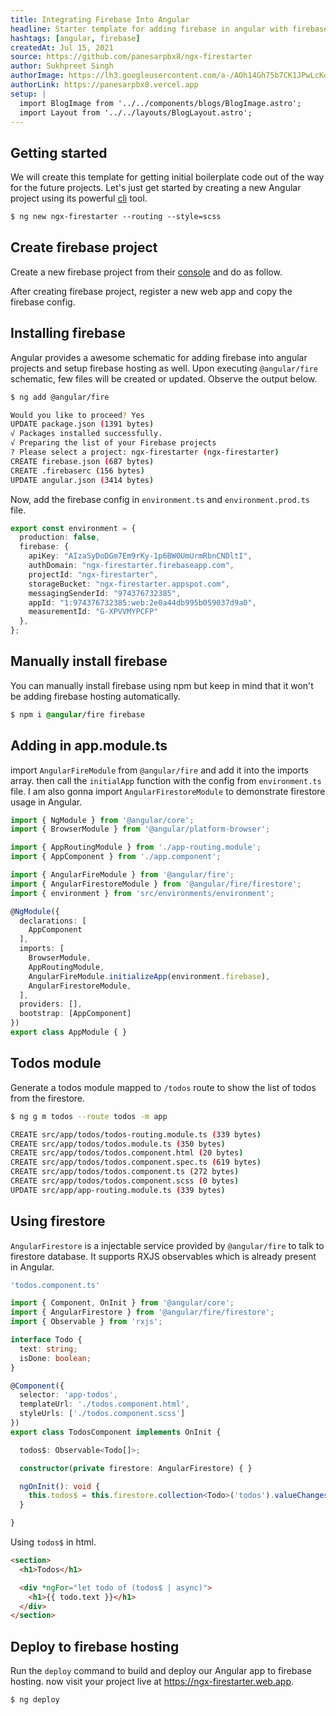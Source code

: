 ```yaml
---
title: Integrating Firebase Into Angular
headline: Starter template for adding firebase in angular with firebase hosting
hashtags: [angular, firebase]
createdAt: Jul 15, 2021
source: https://github.com/panesarpbx8/ngx-firestarter
author: Sukhpreet Singh
authorImage: https://lh3.googleusercontent.com/a-/AOh14Gh75b7CK1JPwLcKqE8a-zJjwaEVGUreGuWl2nYZbw=s96-c
authorLink: https://panesarpbx8.vercel.app
setup: |
  import BlogImage from '../../components/blogs/BlogImage.astro';
  import Layout from '../../layouts/BlogLayout.astro';
---
```


## Getting started

We will create this template for getting initial boilerplate code out of the way for the future projects. Let's just get started by creating a new Angular project using its powerful [cli](https://angular.io/cli) tool.

```css
$ ng new ngx-firestarter --routing --style=scss
```

## Create firebase project

Create a new firebase project from their [console](https://console.firebase.google.com) and do as follow.

<BlogImage src="img/firebase.gif" alt="Creating firebase project" title={frontmatter.title} />

After creating firebase project, register a new web app and copy the firebase config.

<BlogImage src="img/webapp.gif" alt="Creating new web app" title={frontmatter.title} />

## Installing firebase

Angular provides a awesome schematic for adding firebase into angular projects and setup firebase hosting as well. Upon executing `@angular/fire` schematic, few files will be created or updated. Observe the output below.	

```bash
$ ng add @angular/fire

Would you like to proceed? Yes
UPDATE package.json (1391 bytes)
√ Packages installed successfully.
√ Preparing the list of your Firebase projects
? Please select a project: ngx-firestarter (ngx-firestarter)
CREATE firebase.json (687 bytes)
CREATE .firebaserc (156 bytes)
UPDATE angular.json (3414 bytes)
```

Now, add the firebase config in `environment.ts` and `environment.prod.ts` file.

```ts
export const environment = {
  production: false,
  firebase: {
    apiKey: "AIzaSyDoDGm7Em9rKy-1p6BW0UmUrmRbnCNDltI",
    authDomain: "ngx-firestarter.firebaseapp.com",
    projectId: "ngx-firestarter",
    storageBucket: "ngx-firestarter.appspot.com",
    messagingSenderId: "974376732385",
    appId: "1:974376732385:web:2e0a44db995b059037d9a0",
    measurementId: "G-XPVVMYPCFP"
  },
};
```

## Manually install firebase

You can manually install firebase using npm but keep in mind that it won't be adding firebase hosting automatically.

```css
$ npm i @angular/fire firebase
```

## Adding in app.module.ts

import `AngularFireModule` from `@angular/fire` and add it into the imports array. then call the `initialApp` function with the config from `environment.ts` file. I am also gonna import `AngularFirestoreModule` to demonstrate firestore usage in Angular.

```ts
import { NgModule } from '@angular/core';
import { BrowserModule } from '@angular/platform-browser';

import { AppRoutingModule } from './app-routing.module';
import { AppComponent } from './app.component';

import { AngularFireModule } from '@angular/fire';
import { AngularFirestoreModule } from '@angular/fire/firestore';
import { environment } from 'src/environments/environment';

@NgModule({
  declarations: [
    AppComponent
  ],
  imports: [
    BrowserModule,
    AppRoutingModule,
    AngularFireModule.initializeApp(environment.firebase),
    AngularFirestoreModule,
  ],
  providers: [],
  bootstrap: [AppComponent]
})
export class AppModule { }
```

## Todos module

Generate a todos module mapped to `/todos` route to show the list of todos from the firestore.

```bash
$ ng g m todos --route todos -m app

CREATE src/app/todos/todos-routing.module.ts (339 bytes)
CREATE src/app/todos/todos.module.ts (350 bytes)
CREATE src/app/todos/todos.component.html (20 bytes)
CREATE src/app/todos/todos.component.spec.ts (619 bytes)
CREATE src/app/todos/todos.component.ts (272 bytes)
CREATE src/app/todos/todos.component.scss (0 bytes)
UPDATE src/app/app-routing.module.ts (339 bytes)
```

## Using firestore

`AngularFirestore` is a injectable service provided by `@angular/fire` to talk to firestore database. It supports RXJS observables which is already present in Angular.

```ts
'todos.component.ts'

import { Component, OnInit } from '@angular/core';
import { AngularFirestore } from '@angular/fire/firestore';
import { Observable } from 'rxjs';

interface Todo {
  text: string;
  isDone: boolean;  
}

@Component({
  selector: 'app-todos',
  templateUrl: './todos.component.html',
  styleUrls: ['./todos.component.scss']
})
export class TodosComponent implements OnInit {

  todos$: Observable<Todo[]>;

  constructor(private firestore: AngularFirestore) { }

  ngOnInit(): void {
    this.todos$ = this.firestore.collection<Todo>('todos').valueChanges();
  }

}
```

Using `todos$` in html.

```html
<section>
  <h1>Todos</h1>

  <div *ngFor="let todo of (todos$ | async)">
    <h1>{{ todo.text }}</h1>
  </div>
</section>
```

## Deploy to firebase hosting

Run the `deploy` command to build and deploy our Angular app to firebase hosting. now visit your project live at https://ngx-firestarter.web.app.

```css
$ ng deploy
```

